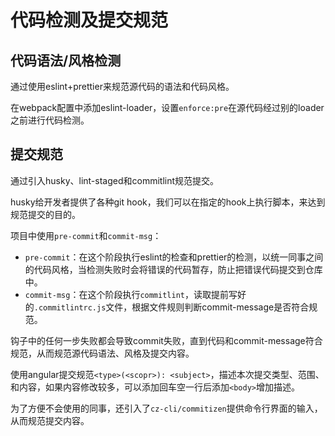 # 代码检测及提交规范

## 代码语法/风格检测

通过使用eslint+prettier来规范源代码的语法和代码风格。

在webpack配置中添加eslint-loader，设置`enforce:pre`在源代码经过别的loader之前进行代码检测。

## 提交规范

通过引入husky、lint-staged和commitlint规范提交。

husky给开发者提供了各种git hook，我们可以在指定的hook上执行脚本，来达到规范提交的目的。

项目中使用`pre-commit`和`commit-msg`：

- `pre-commit`：在这个阶段执行eslint的检查和prettier的检测，以统一同事之间的代码风格，当检测失败时会将错误的代码暂存，防止把错误代码提交到仓库中。
- `commit-msg`：在这个阶段执行`commitlint`，读取提前写好的`.commitlintrc.js`文件，根据文件规则判断commit-message是否符合规范。

钩子中的任何一步失败都会导致commit失败，直到代码和commit-message符合规范，从而规范源代码语法、风格及提交内容。



使用angular提交规范`<type>(<scopr>): <subject>`，描述本次提交类型、范围、和内容，如果内容修改较多，可以添加回车空一行后添加`<body>`增加描述。

为了方便不会使用的同事，还引入了`cz-cli/commitizen`提供命令行界面的输入，从而规范提交内容。



